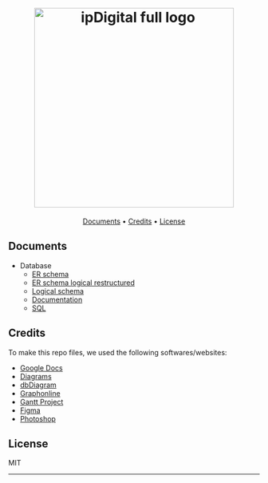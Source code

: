 <h1 align="center">
  <br>
  <img src="https://i.imgur.com/2KfsPEd.png" alt="ipDigital full logo" width="400">
  <br>
</h1>

<p align="center">
  <a href="#documents">Documents</a> •
  <a href="#credits">Credits</a> •
  <a href="#license">License</a>
</p>

## Documents

* Database
  - [ER schema](/database/ER-schema.png)
  - [ER schema logical restructured](/database/ER-schema-logical-restructured.png)
  - [Logical schema](/database/logical-schema.png)
  - [Documentation](/database/documentation.pdf)
  - [SQL](/database/SQL.pdf)

## Credits

To make this repo files, we used the following softwares/websites:

- [Google Docs](https://docs.google.com/)
- [Diagrams](https://www.diagrams.net/)
- [dbDiagram](https://dbdiagram.io/)
- [Graphonline](https://graphonline.ru/)
- [Gantt Project](https://www.ganttproject.biz/)
- [Figma](https://www.figma.com/)
- [Photoshop](https://www.adobe.com/it/products/photoshop.html)

## License

MIT

---
